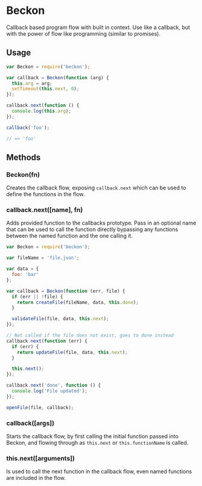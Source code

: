 # Beckon

Callback based program flow with built in context. Use like a callback, but with the power of flow like programming (similar to promises).

Usage
-----

```js
var Beckon = require('beckon');

var callback = Beckon(function (arg) {
  this.arg = arg;
  setTimeout(this.next, 0);
});

callback.next(function () {
  console.log(this.arg);
});

callback('foo');

// => 'foo'
```

## Methods

### Beckon(fn)

Creates the callback flow, exposing ```callback.next``` which can be used to define the functions in the flow.

### callback.next([name], fn)

Adds provided function to the callbacks prototype. Pass in an optional name that can be used to call the function directly bypassing any functions between the named function and the one calling it.

```js
var Beckon = require('beckon');

var fileName = 'file.json';

var data = {
  foo: 'bar'
};

var callback = Beckon(function (err, file) {
  if (err || !file) {
    return createFile(fileName, data, this.done);
  }

  validateFile(file, data, this.next);
});

// Not called if the file does not exist, goes to done instead
callback.next(function (err) {
  if (err) {
    return updateFile(file, data, this.next);
  }

  this.next();
});

callback.next('done', function () {
  console.log('File updated');
});

openFile(file, callback);
```

### callback([args])

Starts the callback flow, by first calling the initial function passed into Beckon, and flowing through as ```this.next``` or ```this.functionName``` is called.

### this.next([arguments])

Is used to call the next function in the callback flow, even named functions are included in the flow.
